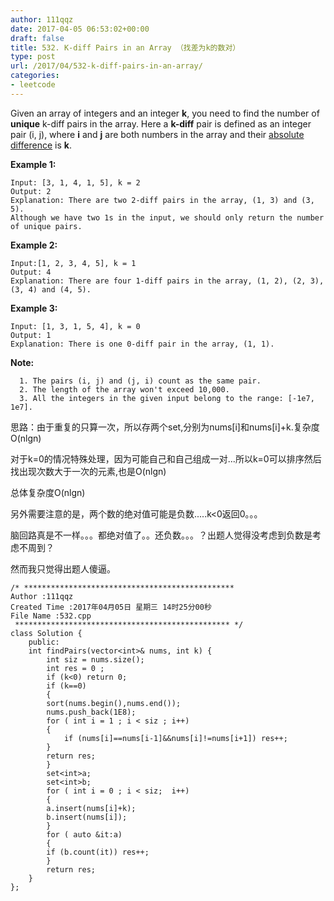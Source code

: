```yaml
---
author: 111qqz
date: 2017-04-05 06:53:02+00:00
draft: false
title: 532. K-diff Pairs in an Array （找差为k的数对）
type: post
url: /2017/04/532-k-diff-pairs-in-an-array/
categories:
- leetcode
---
```


Given an array of integers and an integer **k**, you need to find the number of **unique** k-diff pairs in the array. Here a **k-diff** pair is defined as an integer pair (i, j), where **i** and **j** are both numbers in the array and their [absolute difference](https://en.wikipedia.org/wiki/Absolute_difference) is **k**.

**Example 1:**


    
    Input: [3, 1, 4, 1, 5], k = 2
    Output: 2
    Explanation: There are two 2-diff pairs in the array, (1, 3) and (3, 5).
    Although we have two 1s in the input, we should only return the number of unique pairs.
    



**Example 2:**


    
    Input:[1, 2, 3, 4, 5], k = 1
    Output: 4
    Explanation: There are four 1-diff pairs in the array, (1, 2), (2, 3), (3, 4) and (4, 5).
    



**Example 3:**


    
    Input: [1, 3, 1, 5, 4], k = 0
    Output: 1
    Explanation: There is one 0-diff pair in the array, (1, 1).
    



**Note:**




      1. The pairs (i, j) and (j, i) count as the same pair.
      2. The length of the array won't exceed 10,000.
      3. All the integers in the given input belong to the range: [-1e7, 1e7].




思路：由于重复的只算一次，所以存两个set,分别为nums[i]和nums[i]+k.复杂度O(nlgn)

对于k=0的情况特殊处理，因为可能自己和自己组成一对...所以k=0可以排序然后找出现次数大于一次的元素,也是O(nlgn)

总体复杂度O(nlgn)

另外需要注意的是，两个数的绝对值可能是负数.....k<0返回0。。。

脑回路真是不一样。。。都绝对值了。。还负数。。。？出题人觉得没考虑到负数是考虑不周到？

然而我只觉得出题人傻逼。


    
    /* ***********************************************
    Author :111qqz
    Created Time :2017年04月05日 星期三 14时25分00秒
    File Name :532.cpp
     ************************************************ */
    class Solution {
        public:
        int findPairs(vector<int>& nums, int k) {
            int siz = nums.size();
            int res = 0 ;
            if (k<0) return 0;
            if (k==0)
            {
            sort(nums.begin(),nums.end());
            nums.push_back(1E8);
            for ( int i = 1 ; i < siz ; i++)
            {
                if (nums[i]==nums[i-1]&&nums[i]!=nums[i+1]) res++;
            }
            return res;
            }
            set<int>a;
            set<int>b;
            for ( int i = 0 ; i < siz;  i++)
            {
            a.insert(nums[i]+k);
            b.insert(nums[i]);
            }
            for ( auto &it:a)
            {
            if (b.count(it)) res++;
            }
            return res;
        }
    };
    






